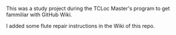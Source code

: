 This was a study project during the TCLoc Master's program to get fammiliar with GitHub Wiki. 

I added some flute repair instructions in the Wiki of this repo.
